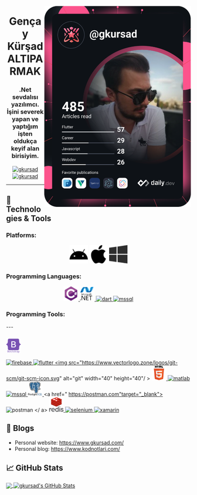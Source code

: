<p>
  <a href="https://app.daily.dev/gkursad"><img src="https://github.com/gkursad/gkursad/blob/main/devcard.svg" width="400" alt="gkursad's Dev Card" align="right"/></a>
</p>
<p>
  <h1 align="center">Gençay Kürşad ALTIPARMAK</h1>
  <h3 align="center">.Net sevdalısı yazılımcı. İşini severek yapan ve yaptığım işten oldukça keyif alan birisiyim. </h3>    
  <p align="center">
    <a href="https://twitter.com/gkursad" target="boş"><img align="center" src="https://raw.githubusercontent.com/rahuldkjain/github-profile-readme-generator /master/src/images/icons/Social/twitter.svg" alt="gkursad" height="30" width="40" /></a>
    <a href="https://linkedin.com/in/gkursad" target="boş"><img align="center" src="https://raw.githubusercontent.com/rahuldkjain/github-profile-readme-generator/master/src/images/icons/Social/linked-in-alt.svg" alt="gkursad" height="30" width="40" /></a>
  </p>

  ---

## 🔧 Technologies & Tools

<h3>Platforms:</h3>
<p align='center'>
 <img src='/icons/android.svg' alt='android' width="50" heigth="50">  
 <img src='/icons/apple.svg' alt='apple' width="50" heigth="50">
 <img src='/icons/windows.svg' alt='windows' width="50" heigth="50">
</p>

<h3>Programming Languages:</h3>
  <p align="center"> 
    <a href="https://www.w3schools.com/cs/" hedef ="_blank"> <img src="https://raw.githubusercontent.com/devicons/devicon/master/icons/csharp/csharp-original.svg" alt="csharp" width="40" height="40 "/> </a>
    <a href="https://dotnet.microsoft.com/" target="_blank"> <img src="https://raw.githubusercontent.com/devicons/devicon/master/icons/dot-net/dot-net-original-wordmark.svg" alt="dotnet" width="40" height="40"/> </a> 
    <a href="https://dart.dev" target="_blank"> <img src="https://www.vectorlogo.zone/logos/dartlang/dartlang-icon.svg" alt="dart" width="40" height="40"/> </a>
    <a href="https:// www.microsoft.com/en-us/sql-server" target="_blank"> <img src="https://www.svgrepo.com/show/303229/microsoft-sql-server-logo.svg" alt ="mssql" width="40" height="40"/> </a> 
  </p>
<h3>Programming Tools:</h3>
  <p align="left"> 
  
  </p>
  ---

  <h3 align="left"></h3>
  <p align="left"> 

  </p>
  <p>
  <a href="https://getbootstrap.com" target="_blank"> <img src="https://raw.githubusercontent.com/devicons/devicon/master/icons/bootstrap/bootstrap-plain-wordmark.svg" alt="bootstrap" width="40" height="40"/> </a> 

  <a href="https://firebase.google.com/" target="_blank"> <img src="https://www.vectorlogo.zone/logos/firebase/firebase-icon.svg" alt="firebase" width="40" height="40"/> </a> 
  <a href="https://flutter.dev" target="_blank"> <img src="https://www.vectorlogo.zone/logos/flutterio/flutterio-icon.svg" alt="flutter" width="40" height="40"/> </a> 
  <a href="https://git-scm.com/" hedef ="_blank"> <img src="https://www.vectorlogo.zone/logos/git-scm/git-scm-icon.svg" alt="git" width="40" height="40"/ > </a> 
  <a href="https://www.w3.org/html/" target="_blank"> <img src="https://raw.githubusercontent.com/devicons/devicon/master/icons/html5/html5-original-wordmark.svg" alt="html5" width="40" height="40"/> </a> 
  <a href="https://www.mathworks.com/" hedef ="_blank"> <img src="https://upload.wikimedia.org/wikipedia/commons/2/21/Matlab_Logo.png" alt="matlab" width="40" height="40"/> </a> <a href="https:// www.microsoft.com/en-us/sql-server" target="_blank"> <img src="https://www.svgrepo.com/show/303229/microsoft-sql-server-logo.svg" alt ="mssql" width="40" height="40"/> </a> 
  <a href="https://www.postgresql.org" target="_blank"> <img src="https://raw.githubusercontent.com/devicons/devicon/master/icons/postgresql/postgresql-original-wordmark.svg" alt="postgresql" width="40" height="40"/> </a> 
  <a href=" https://postman.com"target="_blank"> <img src="https://www.vectorlogo.zone/logos/getpostman/getpostman-icon.svg" alt="postman" width="40" height="40"/> </ a>
  <a href="https://redis.io" target="_blank"> <img src="https://raw.githubusercontent.com/devicons/devicon/master/icons/redis/redis-original-wordmark.svg" alt="redis" width="40" height="40"/> </a> 
  <a href="https://www.selenium.dev" target="_blank"> <img src= "https://raw.githubusercontent.com/detain/svg-logos/780f25886640cef088af994181646db2f6b1a3f8/svg/selenium-logo.svg" alt="selenium" width="40" height="40"/> </a> 
  <a href="https://dotnet.microsoft.com/apps/xamarin" target="_blank"> <img src="https://raw.githubusercontent.com/detain/svg-logos/780f25886640cef088af994181646db2f6b1a3f8/svg/xamarin.svg" alt="xamarin" width="40" height="40"/> </a> 
    </p>
</p>

## 📝 Blogs

- Personal website: https://www.gkursad.com/
- Personal blog: https://www.kodnotlari.com/

## &#x1f4c8; GitHub Stats

<a href="https://github.com/gkursad/gkursad">
  <img align="center" src="https://github-readme-stats.vercel.app/api/top-langs/?username=gkursad&hide=java,html,tex&title_color=ffffff&text_color=c9cacc&icon_color=2bbc8a&bg_color=1d1f21&langs_count=3" />
</a>
<a href="https://github.com/gkursad/gkursad">
  <img align="center" src="https://github-readme-stats.vercel.app/api?username=gkursad&show_icons=true&line_height=27&count_private=true&title_color=ffffff&text_color=c9cacc&icon_color=2bbc8a&bg_color=1d1f21" alt="gkursad's GitHub Stats" />
</a>


